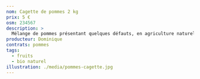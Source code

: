 ```yaml
---
nom: Cagette de pommes 2 kg
prix: 5 €
osm: 234567
description: >
  Mélange de pommes présentant quelques défauts, en agriculture naturelle
producteur: Dominique
contrats: pommes
tags: 
  - fruits
  - bio naturel
illustration: ./media/pommes-cagette.jpg
---
```

